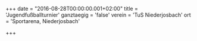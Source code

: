 +++
date = "2016-08-28T00:00:00.001+02:00"
title = 'Jugendfußballturnier'
ganztaegig = 'false'
verein = 'TuS Niederjosbach'
ort = 'Sportarena, Niederjosbach'

+++

      